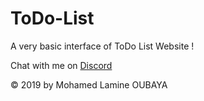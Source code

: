 # ToDo-List #

A very basic interface of ToDo List Website !

Chat with me on [Discord](http://discordapp.com/channels/@AMINE#5328)


© 2019 by Mohamed Lamine OUBAYA
